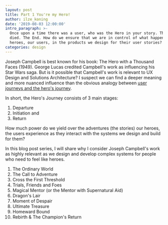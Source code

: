 ```yaml
---
layout: post
title: Part 1 You're my Hero!
author: ilze_koning
date: '2019-08-03 12:00:00'
intro_paragraph: >-
  Once upon a time there was a user, who was the Hero in your story. The Hero
  died. The End. How do we ensure that we are in control of what happens to the
  heroes, our users, in the products we design for their user stories?
categories: design
---
```

Joseph Campbell is best known for his book: The Hero with a Thousand Faces (1949). George Lucas credited Campbell's work as influencing his Star Wars saga. But is it possible that Campbell's work is relevant to UX Design and Solutions Architecture? I suspect we can find a deeper meaning and more nuanced influence than the obvious analogy between [user journeys and the hero's journey](https://velocitypartners.com/blog/why-customer-journey-is-a-heros-journey/). 

In short, the Hero's Journey consists of 3 main stages:

1. Departure
2. Initiation and
3. Return

How much power do we yield over the adventures (the stories) our heroes, the users experience as they interact with the systems we design and build for them?

In this blog post series, I will share why I consider Joseph Campbell's work as highly relevant as we design and develop complex systems for people who need to feel like heroes. 

1. The Ordinary World
2. The Call to Adventure
3. Cross the First Threshold
4. Trials, Friends and Foes
5. Magical Mentor (or the Mentor with Supernatural Aid)
6. Dragon's Lair
7. Moment of Despair
8. Ultimate Treasure
9. Homeward Bound
10. Rebirth & The Champion's Return
